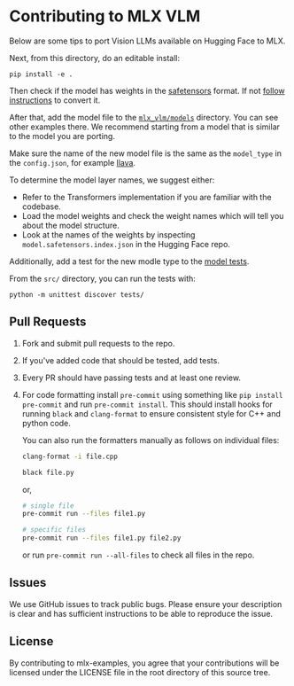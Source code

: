 # Contributing to MLX VLM

Below are some tips to port Vision LLMs available on Hugging Face to MLX.

Next, from this directory, do an editable install:

```shell
pip install -e .
```

Then check if the model has weights in the
[safetensors](https://huggingface.co/docs/safetensors/index) format. If not
[follow instructions](https://huggingface.co/spaces/safetensors/convert) to
convert it.

After that, add the model file to the
[`mlx_vlm/models`](https://github.com/Blaizzy/mlx-vlm/tree/main/src/models)
directory. You can see other examples there. We recommend starting from a model
that is similar to the model you are porting.

Make sure the name of the new model file is the same as the `model_type` in the
`config.json`, for example
[llava](https://huggingface.co/llava-hf/llava-1.5-7b-hf/blob/main/config.json#L7).

To determine the model layer names, we suggest either:

- Refer to the Transformers implementation if you are familiar with the
  codebase.
- Load the model weights and check the weight names which will tell you about
  the model structure.
- Look at the names of the weights by inspecting `model.safetensors.index.json`
  in the Hugging Face repo.

Additionally, add a test for the new modle type to the [model
tests](https://github.com/Blaizzy/mlx-vlm/tree/main/src/tests/test_models.py).

From the `src/` directory, you can run the tests with:

```shell
python -m unittest discover tests/
```

## Pull Requests

1. Fork and submit pull requests to the repo.
2. If you've added code that should be tested, add tests.
3. Every PR should have passing tests and at least one review.
4. For code formatting install `pre-commit` using something like `pip install pre-commit` and run `pre-commit install`.
   This should install hooks for running `black` and `clang-format` to ensure
   consistent style for C++ and python code.

   You can also run the formatters manually as follows on individual files:

     ```bash
     clang-format -i file.cpp
     ```

     ```bash
     black file.py
     ```

     or,

     ```bash
     # single file
     pre-commit run --files file1.py

     # specific files
     pre-commit run --files file1.py file2.py
     ```

   or run `pre-commit run --all-files` to check all files in the repo.

## Issues

We use GitHub issues to track public bugs. Please ensure your description is
clear and has sufficient instructions to be able to reproduce the issue.

## License

By contributing to mlx-examples, you agree that your contributions will be licensed
under the LICENSE file in the root directory of this source tree.
